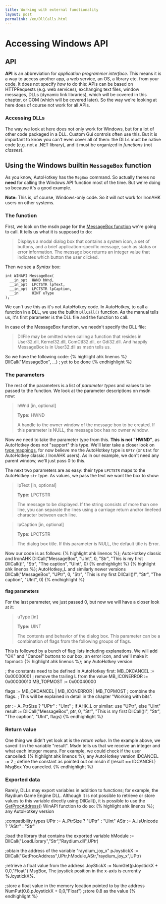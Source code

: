 ```yaml
---
title: Working with external functionality
layout: post
permalink: /en/DllCalls.html
---
```


# Accessing Windows API
## API
**API** is an abbreviation for <cite>application programmer interface</cite>. This means it is a way to access another app, a web service, an OS, a library etc. from your code. It does not specify *how* to do this: APIs can be based on HTTPRequests \(e.g. web services\), exchanging text files, window messages, DLLs \(dynamic link libraries\), which will be covered in this chapter, or COM \(which will be covered later\). So the way we're looking at here does of course not work for all APIs.

### Accessing DLLs
The way we look at here does not only work for Windows, but for a lot of other code packaged in a DLL. Custom Gui controls often use this. But it is important to know you can't even cover all of them: the DLLs must be native code (e.g. not a .NET library), and it must be organized in *functions* (not *classes*).

## Using the Windows builtin `MessageBox` function
As you know, AutoHotkey has the `MsgBox` command. So actually theres no **need** for calling the Windows API function most of the time. But we're doing so because it's a good example.

**Note:** This is, of course, Windows-only code. So it will not work for IronAHK users on other systems.

### The function
First, we look on the msdn page for the [MessageBox function](http://msdn.microsoft.com/en-us/library/windows/desktop/ms645505.aspx) we're going to call. It tells us what it is supposed to do:

> Displays a modal dialog box that contains a system icon, a set of buttons, and a brief application-specific message, such as status or error information. The message box returns an integer value that indicates which button the user clicked.

Then we see a <cite>Syntax</cite> box:

    int WINAPI MessageBox(
      __in_opt  HWND hWnd,
      __in_opt  LPCTSTR lpText,
      __in_opt  LPCTSTR lpCaption,
      __in      UINT uType
    );

We can't use this as it's not AutoHotkey code. In AutoHotkey, to call a function in a DLL, we use the builtin `DllCall()` function. As the manual tells us, it's first parameter is the DLL file and the function to call.

In case of the MessageBox function, we needn't specify the DLL file:
> DllFile may be omitted when calling a function that resides in User32.dll, Kernel32.dll, ComCtl32.dll, or Gdi32.dll.
And happily MessageBox is in User32.dll as msdn tells us.

So we have the following code:
{% highlight ahk linenos %}
DllCall("MessageBox", ...) ; yet to be done
{% endhighlight %}

### The parameters
The rest of the parameters is a list of *parameter types* and values to be passed to the function.
We look at the parameter descriptions on msdn now:
> hWnd \[in, optional]
>
> **Type:** HWND
>
>    A handle to the owner window of the message box to be created. If this parameter is NULL, the message box has no owner window.

Now we need to take the parameter type from this. **This is not "HWND"**, as AutoHotkey does not "support" this type. We'll later take a closer look on [type mappings](), for now believe me the AutoHotkey type is `UPtr` (or `UInt` for AutoHotkey classic / IronAHK users). As in our example, we don't need any parent window, we'll just pass 0 to this.

The next two parameters are as easy: their type `LPCTSTR` maps to the AutoHotkey `str` type. As values, we pass the text we want the box to show:

> lpText \[in, optional]
> 
> **Type:** LPCTSTR
> 
> The message to be displayed. If the string consists of more than one line, you can separate the lines using a carriage return and/or linefeed character between each line.

> lpCaption \[in, optional]
> 
> **Type:** LPCTSTR
> 
> The dialog box title. If this parameter is NULL, the default title is Error.

Now our code is as follows:
{% highlight ahk linenos %}; AutoHotkey classic and IronAHK
DllCall("MessageBox", "UInt", 0, "Str", "This is my first DllCall()!", "Str", "The caption", "UInt", 0)
{% endhighlight %}
{% highlight ahk linenos %}; AutoHotkey_L and similarly newer versions
DllCall("MessageBox", "UPtr", 0, "Str", "This is my first DllCall()!", "Str", "The caption", "UInt", 0)
{% endhighlight %}

#### flag parameters
For the last parameter, we just passed 0, but now we will have a closer look at it:

> uType \[in]
>
> **Type:** UINT
>
> The contents and behavior of the dialog box. This parameter can be a combination of flags from the following groups of flags.

This is followed by a bunch of flag lists including explanations. We will add "OK" and "Cancel" buttons to our box, an error icon, and we'll make it topmost:
{% highlight ahk linenos %}; any AutoHotkey version

; the constants need to be defined in AutoHotkey first:
MB_OKCANCEL := 0x00000001 ; remove the trailing L from the value
MB_ICONERROR := 0x00000010
MB_TOPMOST := 0x00040000

flags := MB_OKCANCEL | MB_ICONERROR | MB_TOPMOST ; combine the flags.
; This will be explained in detail in the chapter "Working with bits".

ptr := A_PtrSize ? "UPtr" : "UInt" ; if AHK_L or similar: use "UPtr", else "UInt"
result := DllCall("MessageBox", ptr, 0, "Str", "This is my first DllCall()!", "Str", "The caption", "UInt", flags)
{% endhighlight %}

### Return value
One thing we didn't yet look at is the *return value*. In the example above, we saved it in the variable "result". Msdn tells us that we receive an integer and what each integer means. For example, we could check if the user cancelled:
{% highlight ahk linenos %}; any AutoHotkey version
IDCANCEL := 2 ; define the constant as pointed out on msdn
if (result == IDCANCEL)
	MsgBox You canceled.
{% endhighlight %}

### Exported data
Rarely, DLLs may export variables in addition to functions; for example, the Raydium Game Engine DLL. Although it is not possible to retrieve or store values to this variable directly using DllCall(), it is possible to use the [GetProcAddress()](http://msdn.microsoft.com/en-us/library/windows/desktop/ms683212.aspx) WinAPI function to do so:
{% highlight ahk linenos %}; any AutoHotkey version

;compatibility types
UPtr := A_PtrSize ? "UPtr" : "UInt"
AStr := A_IsUnicode ? "AStr" : "Str"

;load the library that contains the exported variable
hModule := DllCall("LoadLibrary","Str","Raydium.dll",UPtr)

;obtain the address of the variable "raydium_joy_x"
pJoystickX := DllCall("GetProcAddress",UPtr,hModule,AStr,"raydium_joy_x",UPtr)

;retrieve a float value from the address
JoyStickX := NumGet(pJoystickX + 0,0,"Float")
MsgBox, The joystick position in the x-axis is currently %JoystickX%.

;store a float value in the memory location pointed to by the address
NumPut(0.8,pJoystickX + 0,0,"Float") ;store 0.8 as the value
{% endhighlight %}